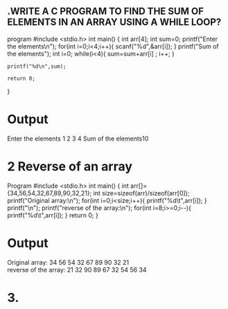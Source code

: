 ## .WRITE A C PROGRAM TO FIND THE SUM OF ELEMENTS IN AN ARRAY USING A WHILE LOOP?
program
#include <stdio.h>
int main() {
    int arr[4];
    int sum=0;
    printf("Enter the elements\n");
    for(int i=0;i<4;i++){
        scanf("%d",&arr[i]);
    }
    printf("Sum of the elements");
    int i=0;
     while(i<4){
        sum=sum+arr[i] ;
        i++;
     }
    
    printf("%d\n",sum);
    
    return 0;
}
# Output
Enter the elements
1
2
3
4
Sum of the elements10

# 2 Reverse of an array
Program
#include <stdio.h>
int main() {
   int arr[]={34,56,54,32,67,89,90,32,21};
   int size=sizeof(arr)/sizeof(arr[0]);
   printf("Original array:\n");
   for(int i=0;i<size;i++){
       printf("%d\t",arr[i]);
   }
   printf("\n");
   printf("reverse of the array:\n");
   for(int i=8;i>=0;i--){
       printf("%d\t",arr[i]);
   }
    return 0;
}
# Output
Original array:
34	56	54	32	67	89	90	32	21	
reverse of the array:
21	32	90	89	67	32	54	56	34

# 3.
